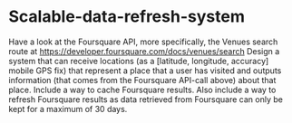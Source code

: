 # Scalable-data-refresh-system

Have a look at the Foursquare API, more specifically, the Venues search route at
https://developer.foursquare.com/docs/venues/search
Design a system that can receive locations (as a [latitude, longitude, accuracy] mobile GPS fix) that
represent a place that a user has visited and outputs information (that comes from the Foursquare API-call
above) about that place. Include a way to cache Foursquare results. Also include a way to refresh
Foursquare results as data retrieved from Foursquare can only be kept for a maximum of 30 days.
